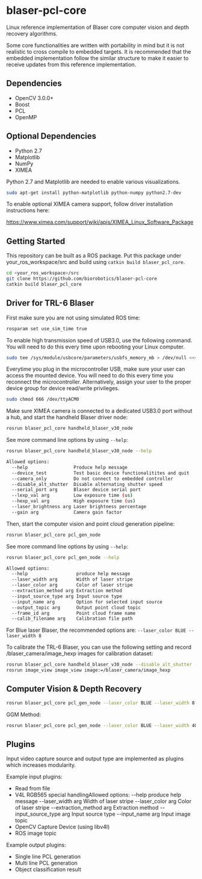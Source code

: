# blaser-pcl-core
Linux reference implementation of Blaser core computer vision and depth
recovery algorithms.

Some core functionalities are written with portability in mind but
it is not realistic to cross compile to embedded targets. It is recommended
that the embedded implementation follow the similar structure to make it
easier to receive updates from this reference implementation.

## Dependencies
- OpenCV 3.0.0+
- Boost
- PCL
- OpenMP

## Optional Dependencies
- Python 2.7
- Matplotlib
- NumPy
- XIMEA

Python 2.7 and Matplotlib are needed to enable various visualizations.
```sh
sudo apt-get install python-matplotlib python-numpy python2.7-dev
```

To enable optional XIMEA camera support, follow driver installation
instructions here:

https://www.ximea.com/support/wiki/apis/XIMEA_Linux_Software_Package

## Getting Started
This repository can be built as a ROS package. Put this package under
your_ros_workspace/src and build using `catkin build blaser_pcl_core`.
```sh
cd <your_ros_workspace>/src
git clone https://github.com/biorobotics/blaser-pcl-core
catkin build blaser_pcl_core
```

## Driver for TRL-6 Blaser
First make sure you are not using simulated ROS time:
```sh
rosparam set use_sim_time true
```
To enable high transmission speed of USB3.0, use the following command. You
will need to do this every time upon rebooting your Linux computer.
```sh
sudo tee /sys/module/usbcore/parameters/usbfs_memory_mb > /dev/null <<< 0
```
Everytime you plug in the microcontroller USB, make sure your user can access
the mounted device. You will need to do this every time you reconnect the
microcontroller. Alternatively, assign your user to the proper device group
for device read/write privileges.
```sh
sudo chmod 666 /dev/ttyACM0
```
Make sure XIMEA camera is connected to a dedicated USB3.0 port without a hub,
and start the handheld Blaser driver node:
```sh
rosrun blaser_pcl_core handheld_blaser_v30_node
```

See more command line options by using `--help`:
```sh
rosrun blaser_pcl_core handheld_blaser_v30_node --help

Allowed options:
  --help                 Produce help message
  --device_test          Test basic device functionalitites and quit
  --camera_only          Do not connect to embedded controller
  --disable_alt_shutter  Disable alternating shutter speed
  --serial_port arg      Blaser device serial port
  --lexp_val arg         Low exposure time (us)
  --hexp_val arg         High exposure time (us)
  --laser_brightness arg Laser brightness percentage
  --gain arg             Camera gain factor
```

Then, start the computer vision and point cloud generation pipeline:
```sh
rosrun blaser_pcl_core pcl_gen_node
```

See more command line options by using `--help`:
```sh
rosrun blaser_pcl_core pcl_gen_node --help

Allowed options:
  --help                  produce help message
  --laser_width arg       Width of laser stripe
  --laser_color arg       Color of laser stripe
  --extraction_method arg Extraction method
  --input_source_type arg Input source type
  --input_name arg        Option for selected input source
  --output_topic arg      Output point cloud topic
  --frame_id arg          Point cloud frame name
  --calib_filename arg    Calibration file path
```
For Blue laser Blaser, the recommended options are:
```--laser_color BLUE --laser_width 8```

To calibrate the TRL-6 Blaser, you can use the following setting and record
/blaser_camera/image_hexp images for calibration dataset:
```sh
rosrun blaser_pcl_core handheld_blaser_v30_node --disable_alt_shutter --hexp_val 5000 --laser_brightness 10
rosrun image_view image_view image:=/blaser_camera/image_hexp
```

## Computer Vision & Depth Recovery
```sh
rosrun blaser_pcl_core pcl_gen_node --laser_color BLUE --laser_width 8 --calib_filename /path_to_your/calibration.yaml
```

GGM Method:
```sh
rosrun blaser_pcl_core pcl_gen_node --laser_color BLUE --laser_width 40 --calib_filename /home/haowensh/Projects/blaser/blaser_ws/src/blaser-pcl-core/src/pcl_gen/calibration_TRL6.yaml --extraction_method GGM
```


## Plugins
Input video capture source and output type are implemented as plugins which
increases modularity.

Example input plugins:
- Read from file
- V4L RGB565 special handlingAllowed options:
  --help                  produce help message
  --laser_width arg       Width of laser stripe
  --laser_color arg       Color of laser stripe
  --extraction_method arg Extraction method
  --input_source_type arg Input source type
  --input_name arg        Input image topic
- OpenCV Capture Device (using libv4l)
- ROS image topic

Example output plugins:
- Single line PCL generation
- Multi line PCL generation
- Object classification result
